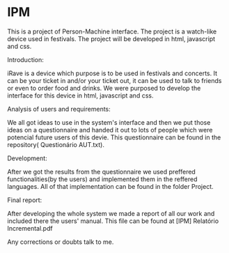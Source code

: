 # IPM

This is a project of Person-Machine interface. The project is a watch-like device used in festivals. The project will be developed in html, javascript and css.

Introduction:

iRave is a device which purpose is to be used in festivals and concerts. It can be your ticket in and/or your ticket out, it can be used to talk to friends or even to order food and drinks.
We were purposed to develop the interface for this device in html, javascript and css.

Analysis of users and requirements:

We all got ideas to use in the system's interface and then we put those ideas on a questionnaire and handed it out to lots of people which were potencial future users of this devie.
This questionnaire can be found in the repository( Questionário AUT.txt).

Development:

After we got the results from the questionnaire we used preffered functionalities(by the users) and implemented them in the reffered languages. All of that implementation can be found in the folder Project.

Final report:

After developing the whole system we made a report of all our work and included there the users' manual. This file can be found at [IPM] Relatório Incremental.pdf

Any corrections or doubts talk to me.
